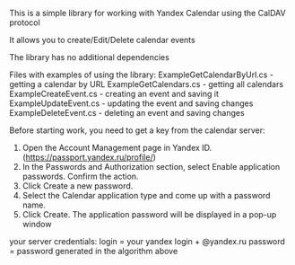 This is a simple library for working with Yandex Calendar using the CalDAV protocol

It allows you to create/Edit/Delete calendar events

The library has no additional dependencies

Files with examples of using the library:
ExampleGetCalendarByUrl.cs - getting a calendar by URL
ExampleGetCalendars.cs - getting all calendars
ExampleCreateEvent.cs - creating an event and saving it
ExampleUpdateEvent.cs - updating the event and saving changes
ExampleDeleteEvent.cs - deleting an event and saving changes

Before starting work, you need to get a key from the calendar server:

1) Open the Account Management page in Yandex ID. (https://passport.yandex.ru/profile/)
2) In the Passwords and Authorization section, select Enable application passwords. Confirm the action.
3) Click Create a new password.
4) Select the Calendar application type and come up with a password name.
5) Click Create. The application password will be displayed in a pop-up window

your server credentials:
login = your yandex login + @yandex.ru
password = password generated in the algorithm above